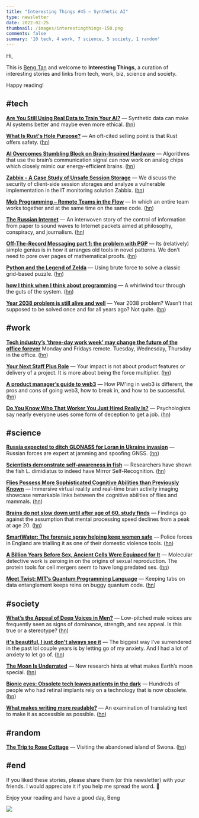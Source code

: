 ```yaml
---
title: "Interesting Things #45 — Synthetic AI"
type: newsletter
date: 2022-02-25
thumbnail: /images/interestingthings-150.png
comments: false
summary: '10 tech, 4 work, 7 science, 5 society, 1 random'
---
```


Hi,

This is [Beng Tan](https://bengtan.com/about/) and welcome to **Interesting Things**, a curation of interesting stories and links from tech, work, biz, science and society.

Happy reading!


## #tech

**[Are You Still Using Real Data to Train Your AI?](https://spectrum.ieee.org/synthetic-data-ai?utm_source=bengtan.com/interesting-things/045)** — Synthetic data can make AI systems better and maybe even more ethical. ([hn](https://news.ycombinator.com/item?id=30384263))

**[What Is Rust's Hole Purpose?](http://blog.pnkfx.org/blog/2022/02/09/what-is-rusts-hole-purpose/?utm_source=bengtan.com/interesting-things/045)** — An oft-cited selling point is that Rust offers safety. ([hn](https://news.ycombinator.com/item?id=30386337))

**[AI Overcomes Stumbling Block on Brain-Inspired Hardware](https://www.quantamagazine.org/ai-overcomes-stumbling-block-on-brain-inspired-hardware-20220217/?utm_source=bengtan.com/interesting-things/045)** — Algorithms that use the brain’s communication signal can now work on analog chips which closely mimic our energy-efficient brains. ([hn](https://news.ycombinator.com/item?id=30384116))

**[Zabbix - A Case Study of Unsafe Session Storage](https://blog.sonarsource.com/zabbix-case-study-of-unsafe-session-storage/?utm_source=bengtan.com/interesting-things/045)** — We discuss the security of client-side session storages and analyze a vulnerable implementation in the IT monitoring solution Zabbix. ([hn](https://news.ycombinator.com/item?id=30386364))

**[Mob Programming – Remote Teams in the Flow](https://blog.t-systems-mms.com/tech-insights/mob-programming-remote-teams-in-the-flow?utm_source=bengtan.com/interesting-things/045)** — In which an entire team works together and at the same time on the same code. ([hn](https://news.ycombinator.com/item?id=30383382))

**[The Russian Internet](https://codepunk.io/2021/the-russian-internet/?utm_source=bengtan.com/interesting-things/045)** — An interwoven story of the control of information from paper to sound waves to Internet packets aimed at philosophy, conspiracy, and journalism. ([hn](https://news.ycombinator.com/item?id=30387224))

**[Off-The-Record Messaging part 1: the problem with PGP](https://robertheaton.com/otr1?utm_source=bengtan.com/interesting-things/045)** —  Its (relatively) simple genius is in how it arranges old tools in novel patterns. We don’t need to pore over pages of mathematical proofs. ([hn](https://news.ycombinator.com/item?id=30393551))

**[Python and the Legend of Zelda](https://gazj.substack.com/p/python-and-the-legend-of-zelda?utm_source=bengtan.com/interesting-things/045)** — Using brute force to solve a classic grid-based puzzle. ([hn](https://news.ycombinator.com/item?id=30225311))

**[how I think when I think about programming](https://www.alicemaz.com/writing/program.html?utm_source=bengtan.com/interesting-things/045)** — A whirlwind tour through the guts of the system. ([hn](https://news.ycombinator.com/item?id=30395287))

**[Year 2038 problem is still alive and well](https://cookieplmonster.github.io/2022/02/17/year-2038-problem/?utm_source=bengtan.com/interesting-things/045)** — Year 2038 problem? Wasn’t that supposed to be solved once and for all years ago? Not quite. ([hn](https://news.ycombinator.com/item?id=30387826))


## #work

**[Tech industry’s ‘three-day work week’ may change the future of the office forever](https://www.sfexaminer.com/findings/tech-industrys-three-day-work-week-may-change-the-future-of-the-office-forever/?utm_source=bengtan.com/interesting-things/045)** Monday and Fridays remote. Tuesday, Wednesday, Thursday in the office. ([hn](https://news.ycombinator.com/item?id=30390607))

**[Your Next Staff Plus Role](https://medium.com/@nidhi.sadanand/your-next-staff-plus-role-8d1d8dfe373?utm_source=bengtan.com/interesting-things/045)** — Your impact is not about product features or delivery of a project. It is more about being the force multiplier. ([hn](https://news.ycombinator.com/item?id=30390367))

**[A product manager’s guide to web3](https://www.lennysnewsletter.com/p/a-product-managers-guide-to-web3?utm_source=bengtan.com/interesting-things/045)** — How PM'ing in web3 is different, the pros and cons of going web3, how to break in, and how to be successful. ([hn](https://news.ycombinator.com/item?id=30349481))

**[Do You Know Who That Worker You Just Hired Really Is?](https://www.nytimes.com/2022/02/17/business/jobs-hiring-fraud.html?utm_source=bengtan.com/interesting-things/045)** — Psychologists say nearly everyone uses some form of deception to get a job. ([hn](https://news.ycombinator.com/item?id=30377139))


## #science

**[Russia expected to ditch GLONASS for Loran in Ukraine invasion](https://www.gpsworld.com/russia-expected-to-ditch-glonass-for-loran-in-ukraine-invasion/?utm_source=bengtan.com/interesting-things/045)** — Russian forces are expert at jamming and spoofing GNSS. ([hn](https://news.ycombinator.com/item?id=30385174))

**[Scientists demonstrate self-awareness in fish](https://phys.org/news/2022-02-scientists-self-awareness-fish.html?utm_source=bengtan.com/interesting-things/045)** — Researchers have shown the fish L. dimidiatus to indeed have Mirror Self-Recognition. ([hn](https://news.ycombinator.com/item?id=30390321))

**[Flies Possess More Sophisticated Cognitive Abilities than Previously Known](https://ucsdnews.ucsd.edu/pressrelease/flies-possess-more-sophisticated-cognitive-abilities-than-previously-known?utm_source=bengtan.com/interesting-things/045)** — Immersive virtual reality and real-time brain activity imaging showcase remarkable links between the cognitive abilities of flies and mammals. ([hn](https://news.ycombinator.com/item?id=30373994))

**[Brains do not slow down until after age of 60, study finds](https://www.theguardian.com/science/2022/feb/17/brains-do-not-slow-down-until-after-age-of-60-study-finds?utm_source=bengtan.com/interesting-things/045)** — Findings go against the assumption that mental processing speed declines from a peak at age 20. ([hn](https://news.ycombinator.com/item?id=30384598))

**[SmartWater: The forensic spray helping keep women safe](https://www.bbc.co.uk/news/technology-60414452?utm_source=bengtan.com/interesting-things/045)** — Police forces in England are trialling it as one of their domestic violence tools. ([hn](https://news.ycombinator.com/item?id=30388943))

**[A Billion Years Before Sex, Ancient Cells Were Equipped for It](https://www.quantamagazine.org/ancient-cells-had-sex-fusion-proteins-long-before-sex-evolved-20220216/?utm_source=bengtan.com/interesting-things/045)** — Molecular detective work is zeroing in on the origins of sexual reproduction. The protein tools for cell mergers seem to have long predated sex. ([hn](https://news.ycombinator.com/item?id=30395552))

**[Meet Twist: MIT’s Quantum Programming Language](https://spectrum.ieee.org/quantum-programming-language-twist?utm_source=bengtan.com/interesting-things/045)** — Keeping tabs on data entanglement keeps reins on buggy quantum code. ([hn](https://news.ycombinator.com/item?id=30387115))


## #society

**[What’s the Appeal of Deep Voices in Men?](https://www.sapiens.org/biology/deep-voice-men-attractive/?utm_source=bengtan.com/interesting-things/045)** — Low-pitched male voices are frequently seen as signs of dominance, strength, and sex appeal. Is this true or a stereotype? ([hn](https://news.ycombinator.com/item?id=30393730))

**[it's beautiful, I just don't always see it](https://ava.substack.com/p/its-beautiful-i-just-dont-always?utm_source=bengtan.com/interesting-things/045)** — The biggest way I’ve surrendered in the past lol couple years is by letting go of my anxiety. And I had a lot of anxiety to let go of. ([hn](https://news.ycombinator.com/item?id=30340287))

**[The Moon Is Underrated](https://nautil.us/the-moon-is-underrated-14018/?utm_source=bengtan.com/interesting-things/045)** — New research hints at what makes Earth’s moon special. ([hn](https://news.ycombinator.com/item?id=30395544))

**[Bionic eyes: Obsolete tech leaves patients in the dark](https://www.bbc.co.uk/news/technology-60416058?utm_source=bengtan.com/interesting-things/045)** — Hundreds of people who had retinal implants rely on a technology that is now obsolete. ([hn](https://news.ycombinator.com/item?id=30383360))

**[What makes writing more readable?](https://pudding.cool/2022/02/plain/?utm_source=bengtan.com/interesting-things/045)** — An examination of translating text to make it as accessible as possible. ([hn](https://news.ycombinator.com/item?id=30378139))


## #random

**[The Trip to Rose Cottage](https://granta.com/the-trip-to-rose-cottage/?utm_source=bengtan.com/interesting-things/045)** — Visiting the abandoned island of Swona. ([hn](https://news.ycombinator.com/item?id=30390473))


## #end

If you liked these stories, please share them (or this newsletter) with your friends. I would appreciate it if you help me spread the word. 🙏

Enjoy your reading and have a good day,
Beng

![](https://bengtan.com/images/portrait-40.png)

